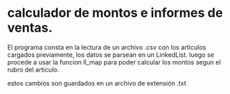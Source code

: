 # calculador de montos e informes de ventas.

El programa consta en la lectura de un archivo .csv con los articulos cargados previamente, los datos se parsean en un LinkedList. luego se procede a usar la funcion ll_map para poder calcular los montos segun el rubro del articulo. 

estos cambios son guardados en un archivo de extensión .txt 
